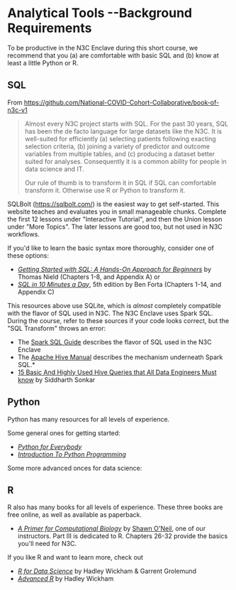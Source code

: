 Analytical Tools --Background Requirements
=================

To be productive in the N3C Enclave during this short course, we recommend that you (a) are comfortable with basic SQL and (b) know at least a little Python or R.

SQL
----------------------

From https://github.com/National-COVID-Cohort-Collaborative/book-of-n3c-v1
> Almost every N3C project starts with SQL.  For the past 30 years, SQL has been the de facto language for large datasets like the N3C. It is well-suited for efficiently (a) selecting patients following exacting selection criteria, (b) joining a variety of predictor and outcome variables from multiple tables, and (c) producing a dataset better suited for analyses. Consequently it is a common ability for people in data science and IT.
>
> Our rule of thumb is to transform it in SQL if SQL can comfortable transform it. Otherwise use R or Python to transform it.

SQLBolt (<https://sqlbolt.com/>) is the easiest way to get self-started.  This website teaches and evaluates you in small manageable chunks.  Complete the first 12 lessons under "Interactive Tutorial", and then the Union lesson under "More Topics".  The later lessons are good too, but not used in N3C workflows.

If you'd like to learn the basic syntax more thoroughly, consider one of these options:

* [*Getting Started with SQL: A Hands-On Approach for Beginners*](https://www.amazon.com/Getting-Started-SQL-Hands-Beginners/dp/1491938617/) by Thomas Nield (Chapters 1-8, and Appendix A) or
* [*SQL in 10 Minutes a Day*](https://www.amazon.com/SQL-Minutes-Sams-Teach-Yourself/dp/0135182794), 5th edition by Ben Forta (Chapters 1-14, and Appendix C)

This resources above use SQLite, which is *almost* completely compatible with the flavor of SQL used in N3C.  The N3C Enclave uses Spark SQL.  During the course, refer to these sources if your code looks correct, but the "SQL Transform" throws an error:

* The [Spark SQL Guide](https://spark.apache.org/docs/latest/sql-ref-syntax-qry-select.html) describes the flavor of SQL used in the N3C Enclave
* The [Apache Hive Manual](https://spark.apache.org/docs/latest/sql-ref-syntax-qry-select.html) describes the mechanism underneath Spark SQL.* 
* [15 Basic And Highly Used Hive Queries that All Data Engineers Must know](https://www.analyticsvidhya.com/blog/2020/12/15-basic-and-highly-used-hive-queries-that-all-data-engineers-must-know/) by Siddharth Sonkar

Python
----------------------
Python has many resources for all levels of experience. 

Some general ones for getting started:
* [*Python for Everybody*](https://www.py4e.com/) 
* [*Introduction To Python Programming*](https://www.udemy.com/course/pythonforbeginnersintro/?LSNPUBID=JVFxdTr9V80&ranEAID=JVFxdTr9V80&ranMID=39197&ranSiteID=JVFxdTr9V80-Hrdo.3OzB9u4kSvhJb.AqA&utm_medium=udemyads&utm_source=aff-campaign) 

Some more advanced onces for data science:


R
----------------------
R also has many books for all levels of experience.  These three books are free online, as well as available as paperback.

* [*A Primer for Computational Biology*](https://open.oregonstate.education/computationalbiology/) by [Shawn O'Neil](https://som.ucdenver.edu/Profiles/Faculty/Profile/35866), one of our instructors.  Part III is dedicated to R.  Chapters 26-32 provide the basics you'll need for N3C.

If you like R and want to learn more, check out
* [*R for Data Science*](https://r4ds.had.co.nz/) by Hadley Wickham & Garrent Grolemund
* [*Advanced R*](https://adv-r.hadley.nz/) by Hadley Wickham
